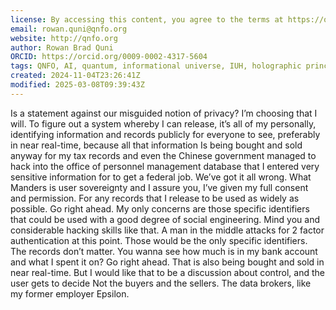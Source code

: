 ```yaml
---
license: By accessing this content, you agree to the terms at https://qnfo.org/LICENSE
email: rowan.quni@qnfo.org
website: http://qnfo.org
author: Rowan Brad Quni
ORCID: https://orcid.org/0009-0002-4317-5604
tags: QNFO, AI, quantum, informational universe, IUH, holographic principle
created: 2024-11-04T23:26:41Z
modified: 2025-03-08T09:39:43Z
---
```


Is a statement against our misguided notion of privacy? I’m choosing that I will. To figure out a system whereby I can release, it’s all of my personally, identifying information and records publicly for everyone to see, preferably in near real-time, because all that information Is being bought and sold anyway for my tax records and even the Chinese government managed to hack into the office of personnel management database that I entered very sensitive information for to get a federal job. We’ve got it all wrong. What Manders is user sovereignty and I assure you, I’ve given my full consent and permission. For any records that I release to be used as widely as possible. Go right ahead. My only concerns are those specific identifiers that could be used with a good degree of social engineering. Mind you and considerable hacking skills like that. A man in the middle attacks for 2 factor authentication at this point. Those would be the only specific identifiers. The records don’t matter. You wanna see how much is in my bank account and what I spent it on? Go right ahead. That is also being bought and sold in near real-time. But I would like that to be a discussion about control, and the user gets to decide Not the buyers and the sellers. The data brokers, like my former employer Epsilon.
